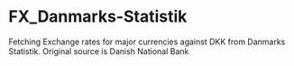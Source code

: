 # FX_Danmarks-Statistik
Fetching Exchange rates for major currencies against DKK from Danmarks Statistik. Original source is Danish National Bank
